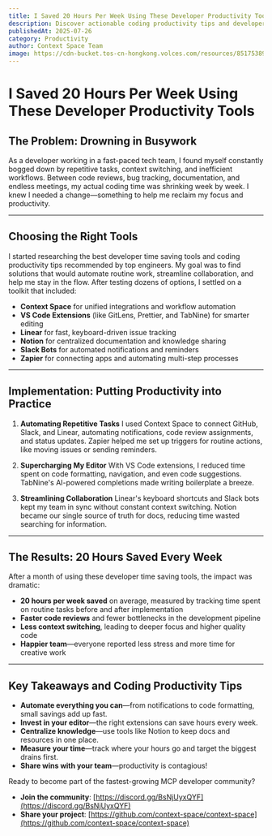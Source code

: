 ```yaml
---
title: I Saved 20 Hours Per Week Using These Developer Productivity Tools
description: Discover actionable coding productivity tips and developer time saving tools that helped save 20 hours per week, with real results and practical advice for tech teams.
publishedAt: 2025-07-26
category: Productivity
author: Context Space Team
image: https://cdn-bucket.tos-cn-hongkong.volces.com/resources/851753898365_.pic_1753898582866.jpg
---
```


# I Saved 20 Hours Per Week Using These Developer Productivity Tools

## The Problem: Drowning in Busywork

As a developer working in a fast-paced tech team, I found myself constantly bogged down by repetitive tasks, context switching, and inefficient workflows. Between code reviews, bug tracking, documentation, and endless meetings, my actual coding time was shrinking week by week. I knew I needed a change—something to help me reclaim my focus and productivity.

---

## Choosing the Right Tools

I started researching the best developer time saving tools and coding productivity tips recommended by top engineers. My goal was to find solutions that would automate routine work, streamline collaboration, and help me stay in the flow. After testing dozens of options, I settled on a toolkit that included:

- **Context Space** for unified integrations and workflow automation
- **VS Code Extensions** (like GitLens, Prettier, and TabNine) for smarter editing
- **Linear** for fast, keyboard-driven issue tracking
- **Notion** for centralized documentation and knowledge sharing
- **Slack Bots** for automated notifications and reminders
- **Zapier** for connecting apps and automating multi-step processes

---

## Implementation: Putting Productivity into Practice

1. **Automating Repetitive Tasks**
   I used Context Space to connect GitHub, Slack, and Linear, automating notifications, code review assignments, and status updates. Zapier helped me set up triggers for routine actions, like moving issues or sending reminders.

2. **Supercharging My Editor**
   With VS Code extensions, I reduced time spent on code formatting, navigation, and even code suggestions. TabNine's AI-powered completions made writing boilerplate a breeze.

3. **Streamlining Collaboration**
   Linear's keyboard shortcuts and Slack bots kept my team in sync without constant context switching. Notion became our single source of truth for docs, reducing time wasted searching for information.

---

## The Results: 20 Hours Saved Every Week

After a month of using these developer time saving tools, the impact was dramatic:

- **20 hours per week saved** on average, measured by tracking time spent on routine tasks before and after implementation
- **Faster code reviews** and fewer bottlenecks in the development pipeline
- **Less context switching**, leading to deeper focus and higher quality code
- **Happier team**—everyone reported less stress and more time for creative work

---

## Key Takeaways and Coding Productivity Tips

- **Automate everything you can**—from notifications to code formatting, small savings add up fast.
- **Invest in your editor**—the right extensions can save hours every week.
- **Centralize knowledge**—use tools like Notion to keep docs and resources in one place.
- **Measure your time**—track where your hours go and target the biggest drains first.
- **Share wins with your team**—productivity is contagious!

Ready to become part of the fastest-growing MCP developer community?
- **Join the community**: [https://discord.gg/BsNjUyxQYF](https://discord.gg/BsNjUyxQYF)
- **Share your project**: [https://github.com/context-space/context-space](https://github.com/context-space/context-space)
